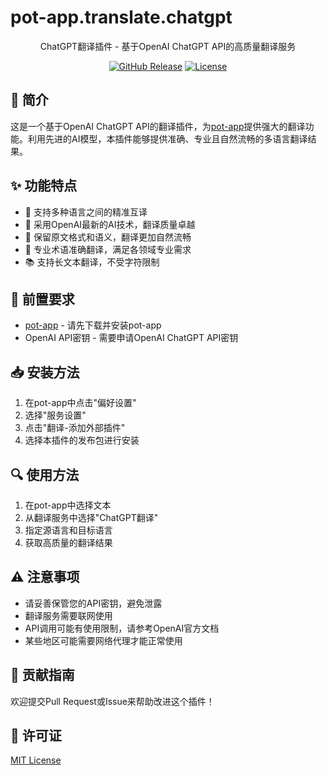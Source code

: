 # pot-app.translate.chatgpt

<div align="center">

ChatGPT翻译插件 - 基于OpenAI ChatGPT API的高质量翻译服务

[![GitHub Release](https://img.shields.io/github/v/release/coulsontl/pot-app-translate-plugin-chatgpt)](https://github.com/coulsontl/pot-app-translate-plugin-chatgpt/releases)
[![License](https://img.shields.io/github/license/coulsontl/pot-app-translate-plugin-chatgpt)](LICENSE)

</div>

## 📝 简介

这是一个基于OpenAI ChatGPT API的翻译插件，为[pot-app](https://pot-app.com/)提供强大的翻译功能。利用先进的AI模型，本插件能够提供准确、专业且自然流畅的多语言翻译结果。

## ✨ 功能特点

- 💫 支持多种语言之间的精准互译
- 🧠 采用OpenAI最新的AI技术，翻译质量卓越
- 🔄 保留原文格式和语义，翻译更加自然流畅
- 🚀 专业术语准确翻译，满足各领域专业需求
- 📚 支持长文本翻译，不受字符限制

## 🔧 前置要求

- [pot-app](https://pot-app.com/) - 请先下载并安装pot-app
- OpenAI API密钥 - 需要申请OpenAI ChatGPT API密钥

## 📥 安装方法

1. 在pot-app中点击"偏好设置"
2. 选择"服务设置"
3. 点击"翻译-添加外部插件"
4. 选择本插件的发布包进行安装

## 🔍 使用方法

1. 在pot-app中选择文本
2. 从翻译服务中选择"ChatGPT翻译"
3. 指定源语言和目标语言
4. 获取高质量的翻译结果

## ⚠️ 注意事项

- 请妥善保管您的API密钥，避免泄露
- 翻译服务需要联网使用
- API调用可能有使用限制，请参考OpenAI官方文档
- 某些地区可能需要网络代理才能正常使用

## 🤝 贡献指南

欢迎提交Pull Request或Issue来帮助改进这个插件！

## 📄 许可证

[MIT License](LICENSE)